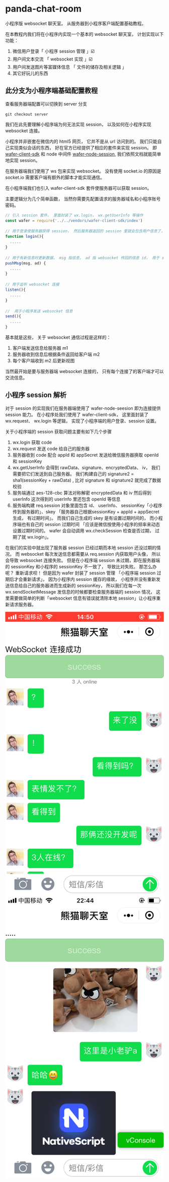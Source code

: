 # panda-chat-room
小程序版 websocket 聊天室。 从服务器到小程序客户端配置基础教程。

在本教程内我们将在小程序内实现一个基本的 websocket 聊天室， 计划实现以下功能：

1. 微信用户登录「 小程序 session 管理 」☑️
1. 用户间文本交流 「 websocket 实现 」☑️
1. 用户间发送图片等富媒体信息 「 文件的储存及相关逻辑 」
1. 其它好玩儿的东西

## 此分支为小程序端基础配置教程
查看服务器端配置可以切换到 server 分支

``git checkout server``

我们在此先要理解小程序端为何无法实现 session， 以及如何在小程序实现 websocket 连接。

小程序并非嵌套在微信内的 html5 网页， 它并不是从 url 访问到的。 我们只能自己实现类似会话的东西， 好在官方已经提供了相应的套件来实现 session。 即 [wafer-client-sdk](https://github.com/tencentyun/wafer-client-sdk) 和 node 中间件 [wafer-node-session](https://github.com/tencentyun/wafer-node-session), 我们依照文档就能简单地实现 session。

在服务器端我们使用了 ws 包来实现 websocket。 没有使用 socket.io 的原因是 socket.io 需要客户端有额外的脚本才能实现通信。


在小程序端我们也引入 wafer-client-sdk 套件使服务器可以获取 session。

主要逻辑分为几个简单函数， 当然你需要先配置请求的服务器域名和小程序账号密码。

````js
// 引入 session 套件， 里面封装了 wx.login， wx.getUserInfo 等操作
const wafer = require('../../vendors/wafer-client-sdk/index')

// 用于登录使服务器获得 session， 然后服务器返回的 session 里就会包含用户信息了， 用来在 websocket 里返回发信息用户的头像 url
function login(){
  .....
}

// 用于有新信息时更新数据， msg 指信息， ad 指 websocket 传回的信息 id， 用于 scroll-into-view 滚动
pushMsg(msg, ad) {
  .....
}

// 用于监听 websocket 连接
listen(){
  .....
}

//  用于小程序发送 websocket 信息
send(){
  .....
}
````

基本就是这些， 关于 websocket 通信过程是这样的：

1. 客户端发送信息给服务器 m1
1. 服务器收到信息后根据条件返回给客户端 m2
1. 每个客户端收到 m2 后更新视图

当然最开始是要与服务器端 websocket 连接的， 只有每个连接了的客户端才可以交流信息。

## 小程序 session 解析

对于 session 的实现我们在服务器端使用了 wafer-node-seesion 即为连接提供 session 能力。 在小程序处我们使用了 wafer-client-sdk， 这里面封装了 wx.request、 wx.login 等逻辑， 实现了小程序端的用户登录、session 设置。

关于小程序端的 session 获取问题主要有如下几个步骤

1. wx.login 获取 code
1. wx.request 发送 code 给自己的服务器
1. 服务器收到 code 配合 appId 和 appSecret 发送给微信服务器换取 openId 和 sessionKey
1. wx.getUserInfo 会得到 rawData、signature、encryptedData、 iv， 我们需要把它们发送到自己服务器。 我们构建自己的 signature2 = sha1(sessionKey + rawData) , 比对 signature 和 signature2 就完成了数据校验
1. 服务端通过 aes-128-cbc 算法对称解密  encryptedData 和 iv 然后得到 userInfo 这次得到的 userInfo 里还包含 openId 等信息
1. 服务端构建 req.session 对象里面包含 id、 userInfo、 sessionKey「小程序传到服务器的」、skey 「服务器自己根据sessionKey + appId + appSecret 生成， 有过期时间」。 而我们自己生成的 skey 是有设置过期时间的， 而小程序端也有自己的 session 过期时间 「应该是微信按使用小程序的频率来动态设置过期时间的。 wafer 会自动调用 wx.checkSession 检查是否过期， 过期了就 wx.login」。

在我们的实验中就出现了服务器 session 已经过期而本地 session 还没过期的情况。 而 websocket 每次发送信息都需要从 req.session 内获取用户头像， 所以会导致 websocket 连接失败。 但是在小程序端 session 未过期，即在服务器端的 sessionKey 和小程序的 sessionKey 不一致了， 导致比对失败。 那怎么办呢？ 重新请求呗！ 但是因为 wafer 封装了 session 管理 「小程序端 session 过期后才会重新请求」， 因为小程序内 session 缓存的缘故， 小程序并没有重新发送信息给自己的服务器进而生成新的 sessionKey， 所以我们在每一次 wx.sendSocketMessage 发信息的时候都要检查服务器端的 session 情况， 这里需要做简单的判断「websocket 信息有错误就清除本地 session」让小程序重新请求服务器。

![screen shot](./imgs/1.PNG)
![screen shot](./imgs/2.PNG)

